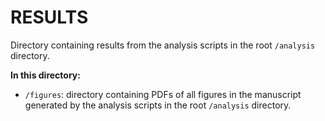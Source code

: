 # RESULTS

Directory containing results from the analysis scripts in the root `/analysis` directory.

**In this directory:**
* `/figures`: directory containing PDFs of all figures in the manuscript generated by the analysis scripts in the root `/analysis` directory.
